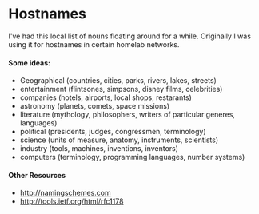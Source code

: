 # Hostnames

I've had this local list of nouns floating around for a while. Originally I was using it for hostnames in certain homelab networks.

#### Some ideas:

- Geographical (countries, cities, parks, rivers, lakes, streets)
- entertainment (flintsones, simpsons, disney films, celebrities)
- companies (hotels, airports, local shops, restarants)
- astronomy (planets, comets, space missions)
- literature (mythology, philosophers, writers of particular generes, languages)
- political (presidents, judges, congressmen, terminology)
- science (units of measure, anatomy, instruments, scientists)
- industry (tools, machines, inventions, inventors)
- computers (terminology, programming languages, number systems)

#### Other Resources

- http://namingschemes.com
- http://tools.ietf.org/html/rfc1178
